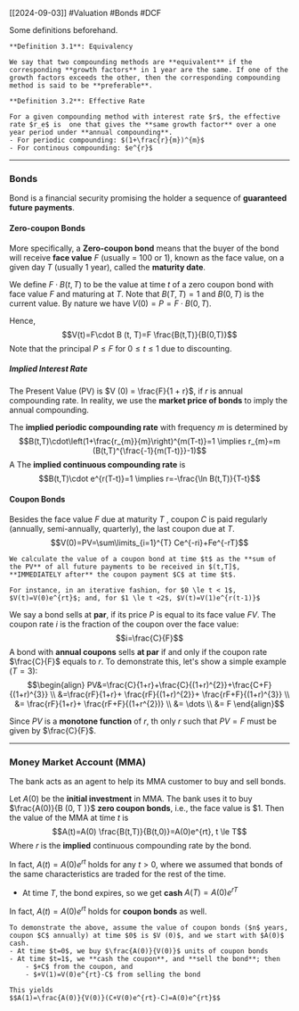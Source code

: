 [[2024-09-03]] #Valuation #Bonds #DCF

Some definitions beforehand.

```ad-important
**Definition 3.1**: Equivalency

We say that two compounding methods are **equivalent** if the corresponding **growth factors** in 1 year are the same. If one of the growth factors exceeds the other, then the corresponding compounding method is said to be **preferable**.
```

```ad-important
**Definition 3.2**: Effective Rate

For a given compounding method with interest rate $r$, the effective rate $r_e$ is  one that gives the **same growth factor** over a one year period under **annual compounding**.
- For periodic compounding: $(1+\frac{r}{m})^{m}$
- For continous compounding: $e^{r}$
```

---
### Bonds
Bond is a financial security promising the holder a sequence of **guaranteed future payments**.  

#### Zero-coupon Bonds
More specifically, a **Zero-coupon bond** means that the buyer of the bond will receive **face value** $F$ (usually = 100 or 1), known as the face value, on a given day $T$ (usually 1 year), called the **maturity date**.


We define $F\cdot B (t, T)$ to be the value at time $t$ of a zero coupon bond with face value $F$ and maturing at $T$. Note that $B(T,T)=1$ and $B(0,T)$ is the current value. By nature we have $V(0)=P=F\cdot B(0,T)$.

Hence, $$V(t)=F\cdot B (t, T)=F \frac{B(t,T)}{B(0,T)}$$
Note that the principal $P\le F$ for $0 \le t \le 1$ due to discounting.
##### Implied Interest Rate
The Present Value (PV) is $V (0) = \frac{F}{1 + r}$, if $r$ is annual compounding rate. In reality, we use the **market price of bonds** to imply the annual compounding.

The **implied periodic compounding rate** with frequency $m$ is determined by
$$B(t,T)\cdot\left(1+\frac{r_{m}}{m}\right)^{m(T-t)}=1 \implies r_{m}=m (B(t,T)^{\frac{-1}{m(T-t)}}-1)$$
 A
The **implied continuous compounding rate** is
$$B(t,T)\cdot e^{r(T-t)}=1 \implies r=-\frac{\ln B(t,T)}{T-t}$$

#### Coupon Bonds
Besides the face value $F$ due at maturity $T$ , coupon $C$ is paid regularly (annually, semi-annually, quarterly), the last coupon due at $T$.
$$V(0)=PV=\sum\limits_{i=1}^{T} Ce^{-ri}+Fe^{-rT}$$

```ad-note
We calculate the value of a coupon bond at time $t$ as the **sum of the PV** of all future payments to be received in $(t,T]$, **IMMEDIATELY after** the coupon payment $C$ at time $t$.

For instance, in an iterative fashion, for $0 \le t < 1$, $V(t)=V(0)e^{rt}$; and, for $1 \le t <2$, $V(t)=V(1)e^{r(t-1)}$
```

We say a bond sells at **par**, if its price $P$ is equal to its face value $FV$. The coupon rate $i$ is the fraction of the coupon over the face value: 
$$i=\frac{C}{F}$$
A bond with **annual coupons** sells **at par** if and only if the coupon rate $\frac{C}{F}$ equals to $r$. To demonstrate this, let's show a simple example ($T=3$):
$$\begin{align}
PV&=\frac{C}{1+r}+\frac{C}{(1+r)^{2}}+\frac{C+F}{(1+r)^{3}} \\ &=\frac{rF}{1+r}+ \frac{rF}{(1+r)^{2}}+ \frac{rF+F}{(1+r)^{3}} \\ &= \frac{rF}{1+r}+ \frac{rF+F}{(1+r^{2})} \\ &= \dots \\ &= F
\end{align}$$

Since $PV$ is a **monotone function** of $r$, th only $r$ such that $PV=F$ must be given by $\frac{C}{F}$.

---
### Money Market Account (MMA)
The bank acts as an agent to help its MMA customer to buy and sell bonds.

Let $A(0)$ be the **initial investment** in MMA. The bank uses it to buy $\frac{A(0)}{B (0, T )}$ **zero coupon bonds**, i.e., the face value is $1. Then the value of the MMA at time $t$ is
$$A(t)=A(0) \frac{B(t,T)}{B(t,0)}=A(0)e^{rt}, t \le T$$
Where $r$ is the **implied** continuous compounding rate by the bond.

In fact, $A(t) = A(0)e^{rt}$ holds for any $t > 0$, where we assumed that bonds of the same characteristics are traded for the rest of the time.
- At time $T$, the bond expires, so we get **cash** $A (T) = A (0) e^{rT}$ 

In fact, $A(t)=A(0)e^{rt}$ holds for **coupon bonds** as well. 

```ad-note
To demonstrate the above, assume the value of coupon bonds ($n$ years, coupon $C$ annually) at time $0$ is $V (0)$, and we start with $A(0)$ cash.
- At time $t=0$, we buy $\frac{A(0)}{V(0)}$ units of coupon bonds
- At time $t=1$, we **cash the coupon**, and **sell the bond**; then
	- $+C$ from the coupon, and
	- $+V(1)=V(0)e^{rt}-C$ from selling the bond

This yields
$$A(1)=\frac{A(0)}{V(0)}(C+V(0)e^{rt}-C)=A(0)e^{rt}$$
```
